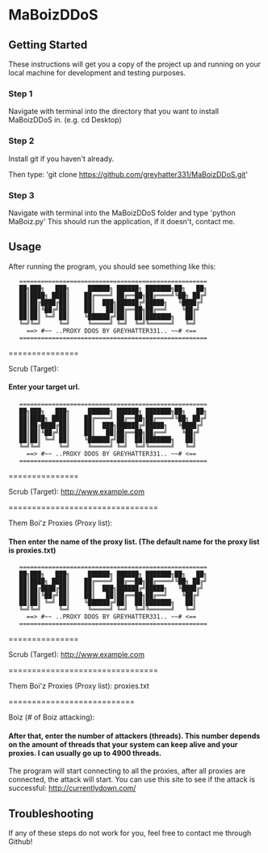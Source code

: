 # MaBoizDDoS

## Getting Started

These instructions will get you a copy of the project up and running on your local machine for development and testing purposes.

### Step 1
Navigate with terminal into the directory that you want to install MaBoizDDoS in. (e.g. cd Desktop)


### Step 2
Install git if you haven't already.

Then type: 'git clone https://github.com/greyhatter331/MaBoizDDoS.git'


### Step 3
Navigate with terminal into the MaBoizDDoS folder and type 'python MaBoiz.py'
This should run the application, if it doesn't, contact me.

## Usage
After running the program, you should see something like this:

	   ====================================================
	   ██╗███╗   ███╗     ██████╗ ██████╗ ███████╗██╗   ██╗
	   ██║████╗ ████║    ██╔════╝ ██╔══██╗██╔════╝╚██╗ ██╔╝
	   ██║██╔████╔██║    ██║  ███╗██████╔╝█████╗   ╚████╔╝ 
	   ██║██║╚██╔╝██║    ██║   ██║██╔══██╗██╔══╝    ╚██╔╝  
	   ██║██║ ╚═╝ ██║    ╚██████╔╝██║  ██║███████╗   ██║   
	   ╚═╝╚═╝     ╚═╝     ╚═════╝ ╚═╝  ╚═╝╚══════╝   ╚═╝   
	     ==> #~~ ..PROXY DDOS BY GREYHATTER331.. ~~# <==  
	   ====================================================
=============== 

Scrub (Target): 

#### Enter your target url.

	   ====================================================
	   ██╗███╗   ███╗     ██████╗ ██████╗ ███████╗██╗   ██╗
	   ██║████╗ ████║    ██╔════╝ ██╔══██╗██╔════╝╚██╗ ██╔╝
	   ██║██╔████╔██║    ██║  ███╗██████╔╝█████╗   ╚████╔╝ 
	   ██║██║╚██╔╝██║    ██║   ██║██╔══██╗██╔══╝    ╚██╔╝  
	   ██║██║ ╚═╝ ██║    ╚██████╔╝██║  ██║███████╗   ██║   
	   ╚═╝╚═╝     ╚═╝     ╚═════╝ ╚═╝  ╚═╝╚══════╝   ╚═╝   
	     ==> #~~ ..PROXY DDOS BY GREYHATTER331.. ~~# <==  
	   ====================================================
=============== 

Scrub (Target): http://www.example.com

================================ 

Them Boi'z Proxies (Proxy list):



#### Then enter the name of the proxy list. (The default name for the proxy list is proxies.txt)

	   ====================================================
	   ██╗███╗   ███╗     ██████╗ ██████╗ ███████╗██╗   ██╗
	   ██║████╗ ████║    ██╔════╝ ██╔══██╗██╔════╝╚██╗ ██╔╝
	   ██║██╔████╔██║    ██║  ███╗██████╔╝█████╗   ╚████╔╝ 
	   ██║██║╚██╔╝██║    ██║   ██║██╔══██╗██╔══╝    ╚██╔╝  
	   ██║██║ ╚═╝ ██║    ╚██████╔╝██║  ██║███████╗   ██║   
	   ╚═╝╚═╝     ╚═╝     ╚═════╝ ╚═╝  ╚═╝╚══════╝   ╚═╝   
	     ==> #~~ ..PROXY DDOS BY GREYHATTER331.. ~~# <==  
	   ====================================================
=============== 

Scrub (Target): http://www.example.com

================================ 

Them Boi'z Proxies (Proxy list): proxies.txt

=========================== 

Boiz (# of Boiz attacking): 

#### After that, enter the number of attackers (threads). This number depends on the amount of threads that your system can keep alive and your proxies. I can usually go up to 4900 threads.

The program will start connecting to all the proxies, after all proxies are connected, the attack will start. You can use this site to see if the attack is successful: http://currentlydown.com/

## Troubleshooting

If any of these steps do not work for you, feel free to contact me through Github!
